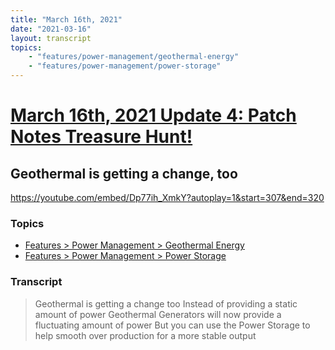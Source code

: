 ```yaml
---
title: "March 16th, 2021"
date: "2021-03-16"
layout: transcript
topics: 
    - "features/power-management/geothermal-energy"
    - "features/power-management/power-storage"
---
```

# [March 16th, 2021 Update 4: Patch Notes Treasure Hunt!](../2021-03-16.md)
## Geothermal is getting a change, too
https://youtube.com/embed/Dp77ih_XmkY?autoplay=1&start=307&end=320
### Topics
* [Features > Power Management > Geothermal Energy](../topics/features/power-management/geothermal-energy.md)
* [Features > Power Management > Power Storage](../topics/features/power-management/power-storage.md)

### Transcript

> Geothermal is getting a change too
> Instead of providing a static amount of power
> Geothermal Generators will now provide a
> fluctuating amount of power
> But you can use the Power Storage to help smooth
> over production for a more stable output
